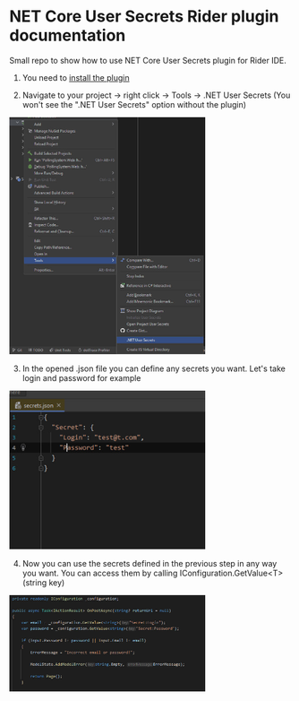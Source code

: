 # NET Core User Secrets Rider plugin documentation

Small repo to show how to use NET Core User Secrets plugin for Rider IDE.

1) You need to [install the plugin](https://plugins.jetbrains.com/plugin/10183--net-core-user-secrets)

2) Navigate to your project -> right click -> Tools -> .NET User Secrets (You won't see the ".NET User Secrets" option without the plugin)
<img src="SecretsUsage1.png" width="350" title="hover text">

3) In the opened .json file you can define any secrets you want. Let's take login and password for example
<img src="SecretsUsage2.jpg" width="350" title="hover text">

4) Now you can use the secrets defined in the previous step in any way you want. You can access them by calling IConfiguration.GetValue<Т>(string key)
<img src="SecretsUsage3.jpg" width="350" title="hover text">
